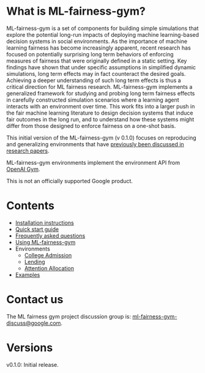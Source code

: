 # What is ML-fairness-gym?

ML-fairness-gym is a set of components for building simple simulations that explore the potential long-run impacts of deploying machine learning-based decision systems in social environments. As the importance of machine learning fairness has become increasingly apparent, recent research has focused on potentially surprising long term behaviors of enforcing measures of fairness that were originally defined in a static setting. Key findings have shown that under specific assumptions in simplified dynamic simulations, long term effects may in fact counteract the desired goals. Achieving a deeper understanding of such long term effects is thus a critical direction for ML fairness research. ML-fairness-gym implements a generalized framework for studying and probing long term fairness effects in carefully constructed simulation scenarios where a learning agent interacts with an environment over time. This work fits into a larger push in the fair machine learning literature to design decision systems that induce fair outcomes in the long run, and to understand how these systems might differ from those designed to enforce fairness on a one-shot basis.

This initial version of the ML-fairness-gym (v 0.1.0) focuses on reproducing and generalizing environments that have [previously been discussed in research papers](docs/FAQ.md:#What-research-results-have-been-replicated-with-ML_fairness_gym).

ML-fairness-gym environments implement the environment API from [OpenAI Gym](https://github.com/openai/gym).

This is not an officially supported Google product.


# Contents

* [Installation instructions](docs/installation.md)
* [Quick start guide](docs/quickstart.md)
* [Frequently asked questions](docs/FAQ.md)
* [Using ML-fairness-gym](docs/using_ml_fairness_gym.md)
* Environments
    * [College Admission](examples/docs/college_admission_example.md)
    * [Lending](examples/docs/lending_example.md)
    * [Attention Allocation](examples/docs/attention_allocation_example.md)
* [Examples](examples/README.md)


# Contact us

The ML fairness gym project discussion group is:
ml-fairness-gym-discuss@google.com.

# Versions
v0.1.0: Initial release.
